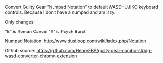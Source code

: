 Convert Guilty Gear "Numpad Notation" to default WASD+UJIKO keyboard controls. Because I don't have a numpad and am lazy.

Only changes:

"E" is Roman Cancel
"R" is Psych Burst

Numpad Notation: http://www.dustloop.com/wiki/index.php/Notation

Github source: https://github.com/HenryFBP/guilty-gear-combo-string-wasd-converter-chrome-extension